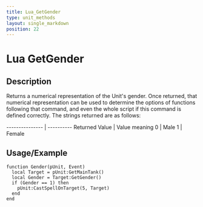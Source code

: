 ```yaml
---
title: Lua_GetGender
type: unit_methods
layout: single_markdown
position: 22
---
```


# Lua GetGender

## Description

Returns a numerical representation of the Unit's gender. Once returned, that numerical representation can be used to determine the options of functions following that command, and even the whole script if this command is defined correctly. The strings returned are as follows:

--------------- | ----------
Returned Value  | Value meaning
0               | Male
1               | Female

## Usage/Example

```
function Gender(pUnit, Event)
  local Target = pUnit:GetMainTank()
  local Gender = Target:GetGender()
  if (Gender == 1) then
    pUnit:CastSpellOnTarget(5, Target)
  end
end
```